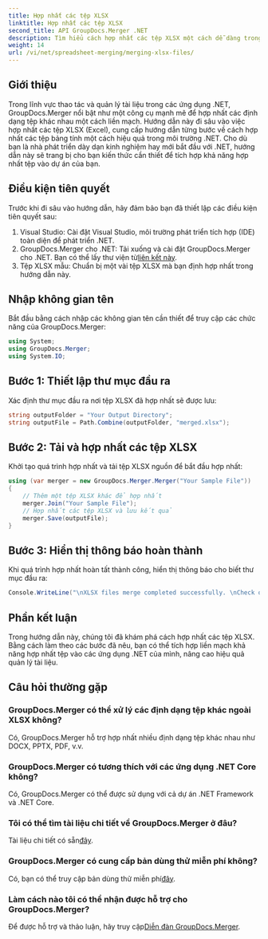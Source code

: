 ```yaml
---
title: Hợp nhất các tệp XLSX
linktitle: Hợp nhất các tệp XLSX
second_title: API GroupDocs.Merger .NET
description: Tìm hiểu cách hợp nhất các tệp XLSX một cách dễ dàng trong .NET bằng GroupDocs.Merger. Hãy làm theo hướng dẫn từng bước này để quản lý tài liệu liền mạch.
weight: 14
url: /vi/net/spreadsheet-merging/merging-xlsx-files/
---
```

## Giới thiệu
Trong lĩnh vực thao tác và quản lý tài liệu trong các ứng dụng .NET, GroupDocs.Merger nổi bật như một công cụ mạnh mẽ để hợp nhất các định dạng tệp khác nhau một cách liền mạch. Hướng dẫn này đi sâu vào việc hợp nhất các tệp XLSX (Excel), cung cấp hướng dẫn từng bước về cách hợp nhất các tệp bảng tính một cách hiệu quả trong môi trường .NET. Cho dù bạn là nhà phát triển dày dạn kinh nghiệm hay mới bắt đầu với .NET, hướng dẫn này sẽ trang bị cho bạn kiến thức cần thiết để tích hợp khả năng hợp nhất tệp vào dự án của bạn.
## Điều kiện tiên quyết
Trước khi đi sâu vào hướng dẫn, hãy đảm bảo bạn đã thiết lập các điều kiện tiên quyết sau:
1. Visual Studio: Cài đặt Visual Studio, môi trường phát triển tích hợp (IDE) toàn diện để phát triển .NET.
2. GroupDocs.Merger cho .NET: Tải xuống và cài đặt GroupDocs.Merger cho .NET. Bạn có thể lấy thư viện từ[liên kết này](https://releases.groupdocs.com/merger/net/).
3. Tệp XLSX mẫu: Chuẩn bị một vài tệp XLSX mà bạn định hợp nhất trong hướng dẫn này.

## Nhập không gian tên
Bắt đầu bằng cách nhập các không gian tên cần thiết để truy cập các chức năng của GroupDocs.Merger:
```csharp
using System; 
using GroupDocs.Merger;
using System.IO;
```
## Bước 1: Thiết lập thư mục đầu ra
Xác định thư mục đầu ra nơi tệp XLSX đã hợp nhất sẽ được lưu:
```csharp
string outputFolder = "Your Output Directory";
string outputFile = Path.Combine(outputFolder, "merged.xlsx");
```
## Bước 2: Tải và hợp nhất các tệp XLSX
Khởi tạo quá trình hợp nhất và tải tệp XLSX nguồn để bắt đầu hợp nhất:
```csharp
using (var merger = new GroupDocs.Merger.Merger("Your Sample File"))
{
    // Thêm một tệp XLSX khác để hợp nhất
    merger.Join("Your Sample File");
    // Hợp nhất các tệp XLSX và lưu kết quả
    merger.Save(outputFile);
}
```
## Bước 3: Hiển thị thông báo hoàn thành
Khi quá trình hợp nhất hoàn tất thành công, hiển thị thông báo cho biết thư mục đầu ra:
```csharp
Console.WriteLine("\nXLSX files merge completed successfully. \nCheck output in {0}", outputFolder);
```

## Phần kết luận
Trong hướng dẫn này, chúng tôi đã khám phá cách hợp nhất các tệp XLSX. Bằng cách làm theo các bước đã nêu, bạn có thể tích hợp liền mạch khả năng hợp nhất tệp vào các ứng dụng .NET của mình, nâng cao hiệu quả quản lý tài liệu.

## Câu hỏi thường gặp
### GroupDocs.Merger có thể xử lý các định dạng tệp khác ngoài XLSX không?
Có, GroupDocs.Merger hỗ trợ hợp nhất nhiều định dạng tệp khác nhau như DOCX, PPTX, PDF, v.v.
### GroupDocs.Merger có tương thích với các ứng dụng .NET Core không?
Có, GroupDocs.Merger có thể được sử dụng với cả dự án .NET Framework và .NET Core.
### Tôi có thể tìm tài liệu chi tiết về GroupDocs.Merger ở đâu?
 Tài liệu chi tiết có sẵn[đây](https://tutorials.groupdocs.com/merger/net/).
### GroupDocs.Merger có cung cấp bản dùng thử miễn phí không?
 Có, bạn có thể truy cập bản dùng thử miễn phí[đây](https://releases.groupdocs.com/).
### Làm cách nào tôi có thể nhận được hỗ trợ cho GroupDocs.Merger?
 Để được hỗ trợ và thảo luận, hãy truy cập[Diễn đàn GroupDocs.Merger](https://forum.groupdocs.com/c/merger/32).